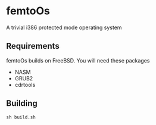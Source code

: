 femtoOs
==========

A trivial i386 protected mode operating system

Requirements
----------

femtoOs builds on FreeBSD.  You will need these packages

* NASM
* GRUB2
* cdrtools

Building
----------

`sh build.sh`

